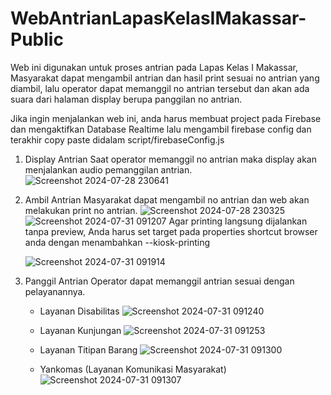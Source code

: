 # WebAntrianLapasKelasIMakassar-Public
Web ini digunakan untuk proses antrian pada Lapas Kelas I Makassar, Masyarakat dapat mengambil antrian dan hasil print sesuai no antrian yang diambil, lalu operator dapat memanggil no antrian tersebut dan akan ada suara dari halaman display berupa panggilan no antrian.

Jika ingin menjalankan web ini, anda harus membuat project pada Firebase dan mengaktifkan Database Realtime lalu mengambil firebase config dan terakhir copy paste didalam script/firebaseConfig.js

1. Display Antrian
   Saat operator memanggil no antrian maka display akan menjalankan audio pemanggilan antrian.
![Screenshot 2024-07-28 230641](https://github.com/user-attachments/assets/acd7dc48-6eee-42b4-849b-5cfccca5639d)

2. Ambil Antrian
   Masyarakat dapat mengambil no antrian dan web akan melakukan print no antrian.
   ![Screenshot 2024-07-28 230325](https://github.com/user-attachments/assets/85244813-6fe5-4a8f-99fe-9bd4f69380f2)
   ![Screenshot 2024-07-31 091207](https://github.com/user-attachments/assets/d061dddc-8573-4790-ace9-1adb64f88746)
    Agar printing langsung dijalankan tanpa preview, Anda harus set target pada properties shortcut browser anda dengan menambahkan --kiosk-printing
   
   ![Screenshot 2024-07-31 091914](https://github.com/user-attachments/assets/0937640a-018f-4335-9d5b-609f900853bd)

4. Panggil Antrian
   Operator dapat memanggil antrian sesuai dengan pelayanannya.
   - Layanan Disabilitas
     ![Screenshot 2024-07-31 091240](https://github.com/user-attachments/assets/31688b71-ecd2-4038-9ddc-4a904e6e35e1)
     
   - Layanan Kunjungan
     ![Screenshot 2024-07-31 091253](https://github.com/user-attachments/assets/c112ec7d-df69-41ab-8b0c-6141986aed1b)
     
   - Layanan Titipan Barang
     ![Screenshot 2024-07-31 091300](https://github.com/user-attachments/assets/0ae050b1-5e96-467f-8dea-81609f8c8d35)

   - Yankomas (Layanan Komunikasi Masyarakat)    
     ![Screenshot 2024-07-31 091307](https://github.com/user-attachments/assets/bca4cf3c-13cf-47b3-b073-095e3fa00aed)
     



     

